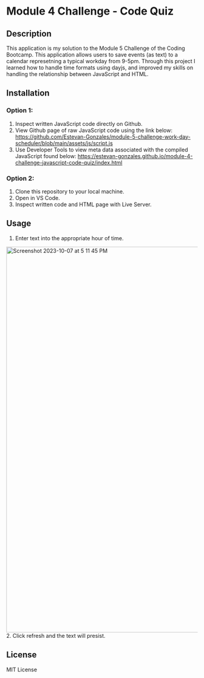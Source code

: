 # Module 4 Challenge - Code Quiz

## Description

This application is my solution to the Module 5 Challenge of the Coding Bootcamp.
This application allows users to save events (as text) to a calendar represetning a typical workday from 9-5pm.
Through this project I learned how to handle time formats using dayjs, and improved my skills on handling the relationship between JavaScript and HTML.

## Installation

### Option 1:
1. Inspect written JavaScript code directly on Github.
2. View Github page of raw JavaScript code using the link below:
   https://github.com/Estevan-Gonzales/module-5-challenge-work-day-scheduler/blob/main/assets/js/script.js
3. Use Developer Tools to view meta data associated with the compiled JavaScript found below:
   https://estevan-gonzales.github.io/module-4-challenge-javascript-code-quiz/index.html
 
### Option 2:
1. Clone this repository to your local machine.
2. Open in VS Code.
3. Inspect written code and HTML page with Live Server.

## Usage
1. Enter text into the appropriate hour of time.
<img width="1015" alt="Screenshot 2023-10-07 at 5 11 45 PM" src="https://github.com/Estevan-Gonzales/module-5-challenge-work-day-scheduler/assets/8584310/9e41a712-0e67-46dc-bbd4-da4a546e0511">
2. Click refresh and the text will presist.

## License

MIT License
